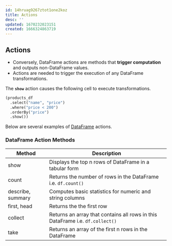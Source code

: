 ```yaml
---
id: 14hruag9267ztot1one2koz
title: Actions
desc: ''
updated: 1670232023151
created: 1666324863719
---
```

## Actions
- Conversely, DataFrame actions are methods that **trigger computation** and outputs non-DataFrame values.
- Actions are needed to trigger the execution of any DataFrame transformations.

The **`show`** action causes the following cell to execute transformations.

```python
(products_df
  .select("name", "price")
  .where("price < 200")
  .orderBy("price")
  .show())
```

Below are several examples of <a href="https://spark.apache.org/docs/latest/api/python/reference/pyspark.sql.html#dataframe-apis" target="_blank">DataFrame</a> actions.

### DataFrame Action Methods
| Method             | Description                                                                   |
| ------------------ | ----------------------------------------------------------------------------- |
| show               | Displays the top n rows of DataFrame in a tabular form                        |
| count              | Returns the number of rows in the DataFrame i.e. `df.count()`                 |
| describe,  summary | Computes basic statistics for numeric and string columns                      |
| first, head        | Returns the the first row                                                     |
| collect            | Returns an array that contains all rows in this DataFrame i.e. `df.collect()` |
| take               | Returns an array of the first n rows in the DataFrame                         |